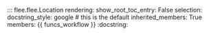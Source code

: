 
::: flee.flee.Location
	rendering:
		show_root_toc_entry: False
		selection:
			docstring_style: google  # this is the default
			inherited_members: True
			members: {{ funcs_workflow }}
 	:docstring: 	